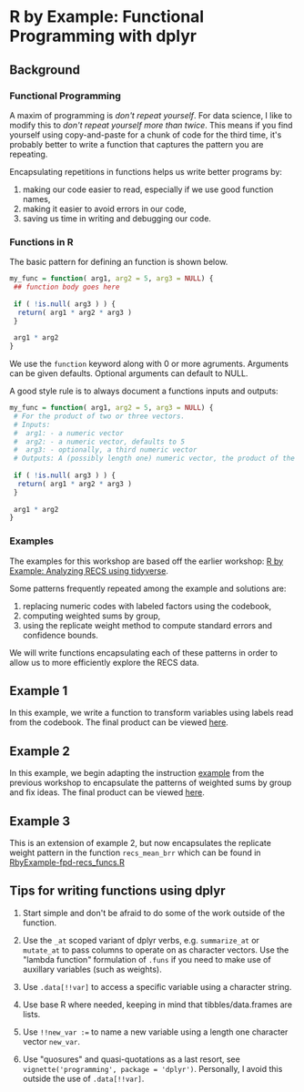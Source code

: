 # R by Example: Functional Programming with dplyr

## Background

### Functional Programming

A maxim of programming is *don't repeat yourself*.  For data science, 
I like to modify this to *don't repeat yourself more than twice*.  This means if 
you find yourself using copy-and-paste for a chunk of code for the third time, 
it's probably better to write a function that captures the pattern you are 
repeating.

Encapsulating repetitions in functions helps us write better programs by:

1. making our code easier to read, especially if we use good function names,
1. making it easier to avoid errors in our code, 
1. saving us time in writing and debugging our code.  

### Functions in R

The basic pattern for defining an function is shown below.

```r
my_func = function( arg1, arg2 = 5, arg3 = NULL) {
 ## function body goes here
 
 if ( !is.null( arg3 ) ) {
  return( arg1 * arg2 * arg3 )
 }
 
 arg1 * arg2
}
```

We use the `function` keyword along with 0 or more agruments.  Arguments can
be given defaults. Optional arguments can default to NULL.  

A good style rule is to always document a functions inputs and outputs:


```r
my_func = function( arg1, arg2 = 5, arg3 = NULL) {
 # For the product of two or three vectors. 
 # Inputs:
 #  arg1: - a numeric vector
 #  arg2: - a numeric vector, defaults to 5
 #  arg3: - optionally, a third numeric vector
 # Outputs: A (possibly length one) numeric vector, the product of the arguments
 
 if ( !is.null( arg3 ) ) {
  return( arg1 * arg2 * arg3 )
 }
 
 arg1 * arg2
}
```

### Examples

The examples for this workshop are based off the earlier workshop:
[R by Example: Analyzing RECS using tidyverse](https://jbhender.github.io/CSCAR_Workshops/R_by_Example/recs_dplyr/).

Some patterns frequently repeated among the example and solutions are:

1. replacing numeric codes with labeled factors using the codebook,
1. computing weighted sums by group,
1. using the replicate weight method to compute standard errors and confidence
bounds.

We will write functions encapsulating each of these patterns in order to allow
us to more efficiently explore the RECS data.

## Example 1

In this example, we write a function to transform variables using labels read
from the codebook. The final product can be viewed [here](./RbyExample-fpd-example1.R).

## Example 2

In this example, we begin adapting the instruction [example](https://jbhender.github.io/CSCAR_Workshops/R_by_Example/recs_dplyr/RbyExample-recs_tidy-example.R) from the previous workshop to encapsulate the patterns of
weighted sums by group and fix ideas. The final product can be viewed [here](./RbyExample-fpd-example2.R).

## Example 3

This is an extension of example 2, but now encapsulates the 
replicate weight pattern in the function `recs_mean_brr` which can be found in
[RbyExample-fpd-recs_funcs.R](./RbyExample-fpd-recs_funcs.R)

## Tips for writing functions using dplyr

1. Start simple and don't be afraid to do some of the work outside of the function.

1. Use the `_at` scoped variant of dplyr verbs, 
   e.g. `summarize_at` or `mutate_at` to pass columns to operate on as
   character vectors. Use the "lambda function" formulation of `.funs` if you
   need to make use of auxillary variables (such as weights).

1. Use `.data[!!var]` to access a specific variable using a character string.

1. Use base R where needed, keeping in mind that tibbles/data.frames are lists.

1. Use `!!new_var :=` to name a new variable using a length one character
vector `new_var`.

1. Use "quosures" and quasi-quotations as a last resort, see `vignette('programming', package = 'dplyr')`. Personally, I avoid this outside the use of `.data[!!var]`.



